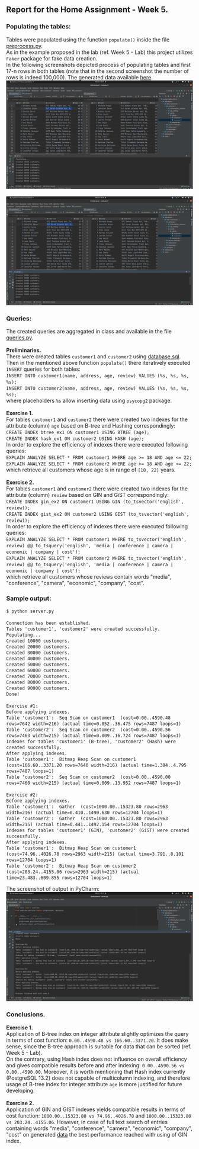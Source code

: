 ## Report for the Home Assignment - Week 5.

### Populating the tables:

Tables were populated using the function `populate()` inside the file [preprocess.py](modules/service/preprocess.py). \
As in the example proposed in the lab (ref. Week 5 - Lab) this project utilizes `Faker` package for fake data creation. \
In the following screenshots depicted process of populating tables and first 17-n rows in both tables (note that in the second screenshot the number of rows is indeed 100,000). The generated data available [here](documents/customer1.csv). \
![Intermidiate step in populating](documents/Intermidiate.png) \
\
![Tables with 100,000 rows each](documents/Finished.png)

### Queries:

The created queries are aggregated in class and available in the file [queries.py](modules/service/queries.py). \
\
<b>Preliminaries.</b>\
There were created tables `customer1` and `customer2` using [database.sql](modules/service/database.sql). Then in the
mentioned above function `populate()` there iteratively executed `INSERT` queries for both tables: \
`INSERT INTO customer1(name, address, age, review) VALUES (%s, %s, %s, %s);` \
`INSERT INTO customer2(name, address, age, review) VALUES (%s, %s, %s, %s);`\
where placeholders `%s` allow inserting data using `psycopg2` package. \
\
<b>Exercise 1.</b>\
For tables `customer1` and `customer2` there were created two indexes for the attribute (column) `age` based on B-tree
and Hashing correspondingly: \
`CREATE INDEX btree_ex1 ON customer1 USING BTREE (age);` \
`CREATE INDEX hash_ex1 ON customer2 USING HASH (age);` \
In order to explore the efficiency of indexes there were executed following queries: \
`EXPLAIN ANALYZE SELECT * FROM customer1 WHERE age >= 18 AND age <= 22;` \
`EXPLAIN ANALYZE SELECT * FROM customer2 WHERE age >= 18 AND age <= 22;`\
which retrieve all customers whose age is in range of `[18, 22]` years.\
\
<b>Exercise 2.</b>\
For tables `customer1` and `customer2` there were created two indexes for the attribute (column) `review` based on GIN
and GiST correspondingly:\
`CREATE INDEX gin_ex2 ON customer1 USING GIN (to_tsvector('english', review));` \
`CREATE INDEX gist_ex2 ON customer2 USING GIST (to_tsvector('english', review));`\
In order to explore the efficiency of indexes there were executed following queries: \
`EXPLAIN ANALYZE SELECT * FROM customer1 WHERE to_tsvector('english', review) @@ to_tsquery('english', 'media | conference | camera | economic | company | cost');` \
`EXPLAIN ANALYZE SELECT * FROM customer2 WHERE to_tsvector('english', review) @@ to_tsquery('english', 'media | conference | camera | economic | company | cost');`\
which retrieve all customers whose reviews contain words "media", "conference", "camera", "economic", "company", "cost".

### Sample output:

``` 
$ python server.py

Connection has been established.
Tables 'customer1', 'customer2' were created successfully.
Populating...
Created 10000 customers.
Created 20000 customers.
Created 30000 customers.
Created 40000 customers.
Created 50000 customers.
Created 60000 customers.
Created 70000 customers.
Created 80000 customers.
Created 90000 customers.
Done!

Exercise #1: 
Before applying indexes.
Table 'customer1':  Seq Scan on customer1  (cost=0.00..4590.48 rows=7642 width=216) (actual time=0.052..36.475 rows=7487 loops=1)
Table 'customer2':  Seq Scan on customer2  (cost=0.00..4590.56 rows=7463 width=215) (actual time=0.009..16.724 rows=7487 loops=1)
Indexes for tables 'customer1' (B-tree), 'customer2' (Hash) were created successfully.
After applying indexes.
Table 'customer1':  Bitmap Heap Scan on customer1  (cost=166.60..3371.20 rows=7640 width=216) (actual time=1.384..4.795 rows=7487 loops=1)
Table 'customer2':  Seq Scan on customer2  (cost=0.00..4590.00 rows=7460 width=215) (actual time=0.009..13.952 rows=7487 loops=1)

Exercise #2: 
Before applying indexes.
Table 'customer1':  Gather  (cost=1000.00..15323.80 rows=2963 width=216) (actual time=0.410..1490.630 rows=12704 loops=1)
Table 'customer2':  Gather  (cost=1000.00..15323.80 rows=2963 width=215) (actual time=0.441..1492.154 rows=12704 loops=1)
Indexes for tables 'customer1' (GIN), 'customer2' (GiST) were created successfully.
After applying indexes.
Table 'customer1':  Bitmap Heap Scan on customer1  (cost=74.96..4026.78 rows=2963 width=215) (actual time=3.791..8.101 rows=12704 loops=1)
Table 'customer2':  Bitmap Heap Scan on customer2  (cost=203.24..4155.06 rows=2963 width=215) (actual time=23.483..609.855 rows=12704 loops=1)
```

The screenshot of output in PyCharm:
![Output](documents/Output.png)

### Conclusions.

<b>Exercise 1.</b>\
Application of B-tree index on integer attribute slightly optimizes the query in terms of cost function:  `0.00..4590.48 vs 166.60..3371.20`. It does make sense, since the B-tree approach is 
suitable for data that can be sorted (ref. Week 5 - Lab). \
On the contrary, using Hash index does not influence on overall efficiency and gives compatible results before and after indexing: `0.00..4590.56 vs 0.00..4590.00`. Moreover, it is worth mentioning that
Hash index currently (PostgreSQL 13.2) does not capable of multicolumn indexing, and therefore usage of B-tree index for integer attribute `age` is more justified for future developing.  \
\
<b>Exercise 2.</b>\
Application of GIN and GIST indexes yields compatible results in terms of cost function:  `1000.00..15323.80 vs 74.96..4026.78` and `1000.00..15323.80 vs 203.24..4155.06`. However, in case of full text search of entries containing words "media", "conference", "camera", "economic", "company", "cost" on generated [data](documents/customer1.csv) the best performance reached with using of GIN index.